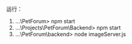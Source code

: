 运行：

1. ...\PetForum> npm start
2. ...\Projects\PetForum\Backend> npm start
3. ...\PetForum\backend> node imageServer.js

